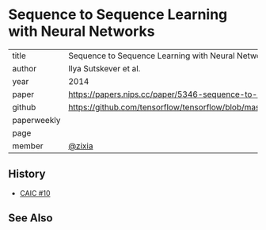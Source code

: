 # Sequence to Sequence Learning with Neural Networks

|  |  |
| :--- | :--- |
| title | Sequence to Sequence Learning with Neural Networks |
| author | Ilya Sutskever et al. |
| year | 2014 |
| paper | https://papers.nips.cc/paper/5346-sequence-to-sequence-learning-with-neural-networks.pdf |
| github | https://github.com/tensorflow/tensorflow/blob/master/tensorflow/contrib/eager/python/examples/nmt_with_attention/nmt_with_attention.ipynb |
| paperweekly |  |
| page |  |
| member | [@zixia](https://github.com/zixia) |

## History

- [CAIC #10](https://github.com/BUPT/awesome-chatbot/issues/24)

## See Also

